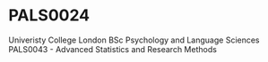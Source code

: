 # PALS0024
Univeristy College London
BSc Psychology and Language Sciences
PALS0043 - Advanced Statistics and Research Methods
